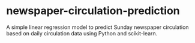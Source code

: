 # newspaper-circulation-prediction
A simple linear regression model to predict Sunday newspaper circulation based on daily circulation data using Python and scikit-learn.
